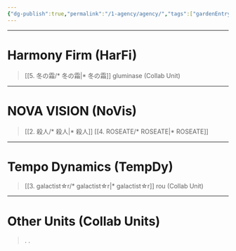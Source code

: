 ```yaml
---
{"dg-publish":true,"permalink":"/1-agency/agency/","tags":["gardenEntry"]}
---
```




***

# Harmony Firm (HarFi)

>[[5. 冬の霜/* 冬の霜\|* 冬の霜]]
>gluminase (Collab Unit)

***

# NOVA VISION (NoVis)

>[[2. 殺人/* 殺人\|* 殺人]]
>[[4. ROSEATE/* ROSEATE\|* ROSEATE]]

***

# Tempo Dynamics (TempDy)

> [[3. galactist☆r/* galactist☆r\|* galactist☆r]]
>rou (Collab Unit)

***

# Other Units (Collab Units)

> .
> .
